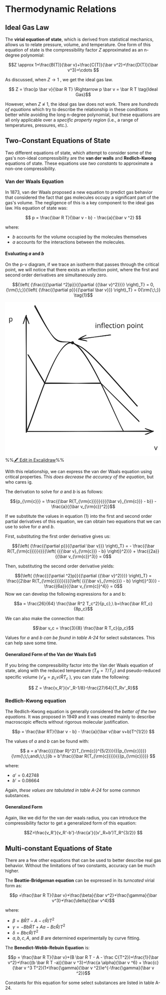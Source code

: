 # Thermodynamic Relations

## Ideal Gas Law

The **virial equation of state**, which is derived from statistical mechanics, allows us to relate pressure, volume, and temperature. One form of this equation of state is the compressibility factor $Z$ approximated as an n-degree polynomial:

$$Z \approx 1+\frac{B(T)}{\bar v}+\frac{C(T)}{\bar v^2}+\frac{D(T)}{\bar v^3}+\cdots $$

As discussed, when $Z \rightarrow 1$ , we get the ideal gas law.

$$ Z = \frac{p \bar v}{\bar R T} \Rightarrow p \bar v = \bar R T \tag{Ideal Gas}$$


However, when $Z \not \approx 1$, the ideal gas law does not work. There are *hundreds of equations* which try to describe the relationship in these conditions better while avoiding the long n-degree polynomial, but these equations are all only applicable over a *specific property region* (i.e., a range of temperatures, pressures, etc.).

## Two-Constant Equations of State


Two different equations of state, which attempt to consider some of the gas's non-ideal compressibility are the **van der walls** and **Redlich-Kwong** equations of state. These equations use *two constants* to approximate a non-one compressibility. 

### Van der Waals Equation

In 1873, van der Waals proposed a new equation to predict gas behavior that considered the fact that gas molecules occupy a significant part of the gas's volume. The negligence of this is a key component to the ideal gas law. His equation of state was:

$$ p = \frac{\bar R T}{\bar v - b} - \frac{a}{\bar v ^2} $$

where:
- $b$ accounts for the volume occupied by the molecules themselves
- $a$ accounts for the interactions between the molecules. 

#### Evaluating $a$ and $b$ 

On the p-v diagram, if we trace an isotherm that passes through the critical point, we will notice that there exists an inflection point, where the first and second order derivatives are simultaneously zero.

$${\left( {\frac{{{\partial ^2}p}}{{\partial {{\bar v}^2}}}} \right)_T} = 0,{\rm{\;\;}}{\left( {\frac{{\partial p}}{{\partial \bar v}}} \right)_T} = 0{\rm{\;\;}} \tag{1}$$


![](../../media/excalidraw/excalidraw-2024-11-14-14.43.00.excalidraw.svg)
%%[🖋 Edit in Excalidraw](../../media/excalidraw/excalidraw-2024-11-14-14.43.00.excalidraw.md)%%

With this relationship, we can express the van der Waals equation using critical properties. This *does decrease the accuracy of the equation*, but who cares ig.

The derivation to solve for $a$ and $b$ is as follows:

$${p_{\rm{c}}} = \frac{{\bar R{T_{\rm{c}}}}}{{{{\bar v}_{\rm{c}}} - b}} - \frac{a}{{\bar v_{\rm{c}}^2}}$$

If we substitute the values in equation (1) into the first and second order partial derivatives of this equation, we can obtain two equations that we can use to solve for $a$ and $b$. 

First, substituting the first order derivative gives us:

$${\left( {\frac{{\partial p}}{{\partial \bar v}}} \right)_T} =  - \frac{{\bar R{T_{\rm{c}}}}}{{{{\left( {{{\bar v}_{\rm{c}}} - b} \right)}^2}}} + \frac{{2a}}{{\bar v_{\rm{c}}^3}} = 0$$

Then, substituting the second order derivative yields:

$${\left( {\frac{{{\partial ^2}p}}{{\partial {{\bar v}^2}}}} \right)_T} = \frac{{2\bar R{T_{\rm{c}}}}}{{{{\left( {{{\bar v}_{\rm{c}}} - b} \right)}^3}}} - \frac{{6a}}{{\bar v_{\rm{c}}^4}} = 0$$ 
Now we can develop the following expressions for a and b:

$$a = \frac{26}{64} \frac{\bar R^2 T_c^2}{p_c},\ b=\frac{\bar RT_c}{8p_c}$$

We can also make the connection that:

$$\bar v_c = \frac{3}{8} \frac{\bar R T_c}{p_c}$$ 

Values for $a$ and $b$ *can be found in table A-24* for select substances. This can help save some time.


#### Generalized Form of the Van der Waals EoS

If you bring the compressibility factor into the Van der Waals equation of state, along with the reduced temperature ($T_R = T/T_C$) and pseudo-reduced specific volume ($v'_R =p_cv/\bar R T_c$ ), you can state the following:

$$ Z = \frac{v_R'}{v'_R-1/8}-\frac{27/64}{T_Rv'_R}$$

### Redlich-Kwong equation
 
The Redlich-Kwong equation is generally considered the *better of the two equations*. It was proposed in 1949 and it was created mainly to describe macroscopic effects without rigorous molecular justification.


$$p = \frac{\bar RT}{\bar v - b} - \frac{a}{\bar v(\bar v+b)T^{1/2}} $$

The values of $a$ and $b$ can be found with:

$$ a = a'\frac{{{{\bar R}^2}T_{\rm{c}}^{5/2}}}{{{p_{\rm{c}}}}}{\rm{\;\;\;and\;\;\;}}b = b'\frac{{\bar R{T_{\rm{c}}}}}{{{p_{\rm{c}}}}} $$

where:
- $a'=0.42748$
- $b'=0.08664$ 

Again, *these values are tabulated in table A-24* for some common substances.

#### Generalized Form

Again, like we did for the van der waals radius, you can introduce the compressibility factor to get a generalized form of this equation:

$$Z=\frac{v_R'}{v_R'-b'}-\frac{a'}{(v'_R+b')T_R^{3/2}} $$

## Multi-constant Equations of State

There are a few other equations that can be used to better describe real gas behavior. Without the limitations of two constants, accuracy can be much higher.

The **Beattie-Bridgeman equation** can be expressed in its *turncated* virial form as:

$$p =\frac{\bar R T}{\bar v}+\frac{\beta}{\bar v^2}+\frac{\gamma}{\bar v^3}+\frac{\delta}{\bar v^4}$$

where:
- $\beta = B\bar R T - A - c\bar R /T^2$
- $\gamma = -Bb\bar R T + Aa - Bc \bar R/T^2$
- $\delta = Bbc\bar R /T^2$ 
- $a, b, c, A,$ and $B$ are determined experimentally by curve fitting.

The **Benedict-Webb-Rebuin Equation** is:

$$p = \frac{\bar R T}{\bar v}+(B \bar R T - A - \frac C{T^2})+\frac{1}{\bar v^2}+\frac{(b \bar R T -a)}{\bar v ^3}+\frac{a \alpha}{\bar v ^6} + \frac{c}{\bar v ^3 T^2}(1+\frac{\gamma}{\bar v ^2})e^{-\frac{\gamma}{\bar v ^2}}$$

Constants for this equation for some select substances are listed in table A-24.

